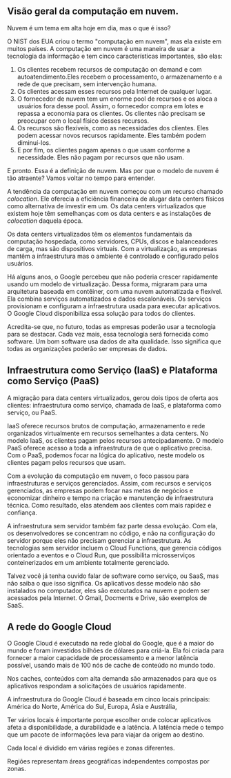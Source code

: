 ## Visão geral da computação em nuvem.

Nuvem é um tema em alta hoje em dia, mas o que é isso?

O NIST dos EUA criou o termo "computação em nuvem", mas ela existe em muitos países. A computação em nuvem é uma maneira de usar a tecnologia da informação e tem cinco características importantes, são elas:
1. Os clientes recebem recursos de computação on demand e com autoatendimento.Eles recebem o processamento, o armazenamento e a rede de que precisam, sem intervenção humana.
2. Os clientes acessam esses recursos pela Internet de qualquer lugar.
3. O fornecedor de nuvem tem um enorme pool de recursos e os aloca a usuários fora desse pool. Assim, o fornecedor compra em lotes e repassa a economia para os clientes. Os clientes não precisam se preocupar com o local físico desses recursos.
4. Os recursos são flexíveis, como as necessidades dos clientes. Eles podem acessar novos recursos rapidamente. Eles também podem diminuí-los.
5. E por fim, os clientes pagam apenas o que usam conforme a necessidade. Eles não pagam por recursos que não usam.

E pronto. Essa é a definição de nuvem. Mas por que o modelo de nuvem é tão atraente? Vamos voltar no tempo para entender.
 
A tendência da computação em nuvem começou com um recurso chamado _colocation_. Ele oferecia a eficiência financeira de alugar data centers físicos como alternativa de investir em um. Os data centers virtualizados que existem hoje têm semelhanças com os data centers e as instalações de _colocation_ daquela época.

Os data centers virtualizados têm os elementos fundamentais da computação hospedada, como servidores, CPUs, discos e balanceadores de carga, mas são dispositivos virtuais. Com a virtualização, as empresas mantêm a infraestrutura mas o ambiente é controlado e configurado pelos usuários.
 
Há alguns anos, o Google percebeu que não poderia crescer rapidamente usando um modelo de virtualização. Dessa forma, migraram para uma arquitetura baseada em contêiner, com uma nuvem automatizada e flexível. Ela combina serviços automatizados e dados escalonáveis. Os serviços provisionam e configuram a infraestrutura usada para executar aplicativos. O Google Cloud disponibiliza essa solução para todos do clientes.

Acredita-se que, no futuro, todas as empresas poderão usar a tecnologia para se destacar. Cada vez mais, essa tecnologia será fornecida como software. Um bom software usa dados de alta qualidade. Isso significa que todas as organizações poderão ser empresas de dados.

## Infraestrutura como Serviço (IaaS) e Plataforma como Serviço (PaaS)

A migração para data centers virtualizados, gerou dois tipos de oferta aos clientes: infraestrutura como serviço, chamada de IaaS, e plataforma como serviço, ou PaaS.

IaaS oferece recursos brutos de computação, armazenamento e rede organizados virtualmente em recursos semelhantes a data centers. No modelo IaaS, os clientes pagam pelos recursos antecipadamente. O modelo PaaS oferece acesso a toda a infraestrutura de que o aplicativo precisa. Com o PaaS, podemos focar na lógica do aplicativo, neste modelo os clientes pagam pelos recursos que usam.

Com a evolução da computação em nuvem, o foco passou para infraestruturas e serviços gerenciados. Assim, com recursos e serviços gerenciados, as empresas podem focar nas metas de negócios e economizar dinheiro e tempo na criação e manutenção de infraestrutura técnica. Como resultado, elas atendem aos clientes com mais rapidez e confiança.

A infraestrutura sem servidor também faz parte dessa evolução. Com ela, os desenvolvedores se concentram no código, e não na configuração do servidor porque eles não precisam gerenciar a infraestrutura. As tecnologias sem servidor incluem o Cloud Functions, que gerencia códigos orientado a eventos e o Cloud Run, que possibilita microsserviços conteinerizados em um ambiente totalmente gerenciado.

Talvez você já tenha ouvido falar de software como serviço, ou SaaS, mas não saiba o que isso significa. Os aplicativos desse modelo não são instalados no computador, eles são executados na nuvem e podem ser acessados pela Internet. O Gmail, Docments e Drive, são exemplos de SaaS.

## A rede do Google Cloud

O Google Cloud é executado na rede global do Google, que é a maior do mundo e foram investidos bilhões de dólares para criá-la. Ela foi criada para fornecer a maior capacidade de processamento e a menor latência possível, usando mais de 100 nós de cache de conteúdo no mundo todo.

Nos caches, conteúdos com alta demanda são armazenados para que os aplicativos respondam a solicitações de usuários rapidamente.

A infraestrutura do Google Cloud é baseada em cinco locais principais: América do Norte, América do Sul, Europa, Ásia e Austrália,

Ter vários locais é importante porque escolher onde colocar aplicativos afeta a disponibilidade, a durabilidade e a latência. A latência mede o tempo que um pacote de informações leva para viajar da origem ao destino.

Cada local é dividido em várias regiões e zonas diferentes.

Regiões representam áreas geográficas independentes compostas por zonas.

